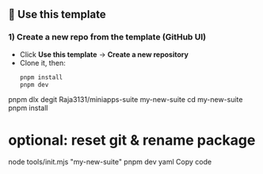 ## 🚀 Use this template

### 1) Create a new repo from the template (GitHub UI)
- Click **Use this template** → **Create a new repository**
- Clone it, then:
  ```bash
  pnpm install
  pnpm dev


pnpm dlx degit Raja3131/miniapps-suite my-new-suite
cd my-new-suite
pnpm install
# optional: reset git & rename package
node tools/init.mjs "my-new-suite"
pnpm dev
yaml
Copy code
